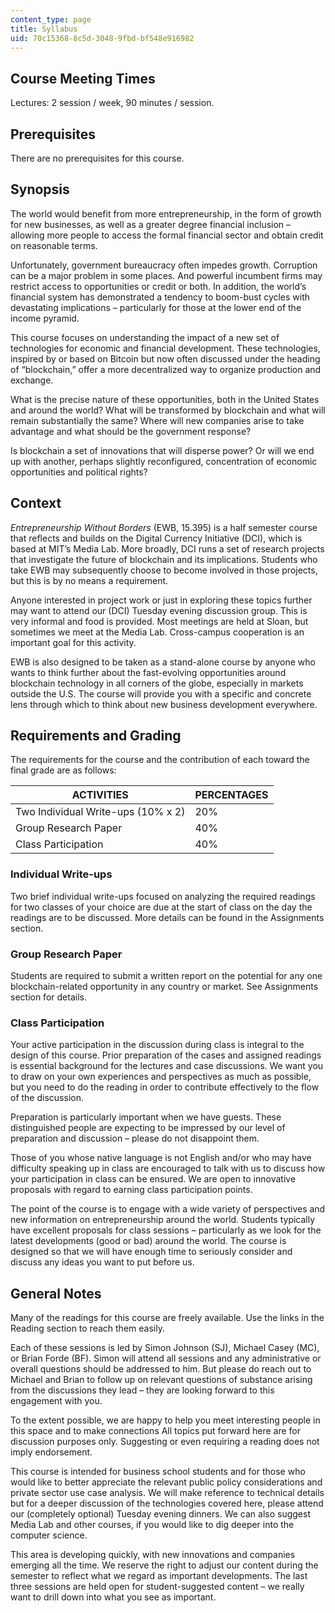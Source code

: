 ```yaml
---
content_type: page
title: Syllabus
uid: 70c15368-8c5d-3048-9fbd-bf548e916982
---
```


Course Meeting Times
--------------------

Lectures: 2 session / week, 90 minutes / session.

Prerequisites
-------------

There are no prerequisites for this course.

Synopsis
--------

The world would benefit from more entrepreneurship, in the form of growth for new businesses, as well as a greater degree financial inclusion – allowing more people to access the formal financial sector and obtain credit on reasonable terms.

Unfortunately, government bureaucracy often impedes growth. Corruption can be a major problem in some places. And powerful incumbent firms may restrict access to opportunities or credit or both. In addition, the world’s financial system has demonstrated a tendency to boom-bust cycles with devastating implications – particularly for those at the lower end of the income pyramid.

This course focuses on understanding the impact of a new set of technologies for economic and financial development. These technologies, inspired by or based on Bitcoin but now often discussed under the heading of “blockchain,” offer a more decentralized way to organize production and exchange.

What is the precise nature of these opportunities, both in the United States and around the world? What will be transformed by blockchain and what will remain substantially the same? Where will new companies arise to take advantage and what should be the government response?

Is blockchain a set of innovations that will disperse power? Or will we end up with another, perhaps slightly reconfigured, concentration of economic opportunities and political rights?

Context
-------

_Entrepreneurship Without Borders_ (EWB, 15.395) is a half semester course that reflects and builds on the Digital Currency Initiative (DCI), which is based at MIT’s Media Lab. More broadly, DCI runs a set of research projects that investigate the future of blockchain and its implications. Students who take EWB may subsequently choose to become involved in those projects, but this is by no means a requirement.

Anyone interested in project work or just in exploring these topics further may want to attend our (DCI) Tuesday evening discussion group. This is very informal and food is provided. Most meetings are held at Sloan, but sometimes we meet at the Media Lab. Cross-campus cooperation is an important goal for this activity.

EWB is also designed to be taken as a stand-alone course by anyone who wants to think further about the fast-evolving opportunities around blockchain technology in all corners of the globe, especially in markets outside the U.S. The course will provide you with a specific and concrete lens through which to think about new business development everywhere.

Requirements and Grading
------------------------

The requirements for the course and the contribution of each toward the final grade are as follows:

| ACTIVITIES | PERCENTAGES |
| --- | --- |
| Two Individual Write-ups (10% x 2) | 20% |
| Group Research Paper | 40% |
| Class Participation | 40% 

### Individual Write-ups

Two brief individual write-ups focused on analyzing the required readings for two classes of your choice are due at the start of class on the day the readings are to be discussed. More details can be found in the Assignments section.

### Group Research Paper

Students are required to submit a written report on the potential for any one blockchain-related opportunity in any country or market. See Assignments section for details.

### Class Participation

Your active participation in the discussion during class is integral to the design of this course. Prior preparation of the cases and assigned readings is essential background for the lectures and case discussions. We want you to draw on your own experiences and perspectives as much as possible, but you need to do the reading in order to contribute effectively to the flow of the discussion.

Preparation is particularly important when we have guests. These distinguished people are expecting to be impressed by our level of preparation and discussion – please do not disappoint them.

Those of you whose native language is not English and/or who may have difficulty speaking up in class are encouraged to talk with us to discuss how your participation in class can be ensured. We are open to innovative proposals with regard to earning class participation points.

The point of the course is to engage with a wide variety of perspectives and new information on entrepreneurship around the world. Students typically have excellent proposals for class sessions – particularly as we look for the latest developments (good or bad) around the world. The course is designed so that we will have enough time to seriously consider and discuss any ideas you want to put before us.

General Notes
-------------

Many of the readings for this course are freely available. Use the links in the Reading section to reach them easily.

Each of these sessions is led by Simon Johnson (SJ), Michael Casey (MC), or Brian Forde (BF). Simon will attend all sessions and any administrative or overall questions should be addressed to him. But please do reach out to Michael and Brian to follow up on relevant questions of substance arising from the discussions they lead – they are looking forward to this engagement with you.

To the extent possible, we are happy to help you meet interesting people in this space and to make connections All topics put forward here are for discussion purposes only. Suggesting or even requiring a reading does not imply endorsement.

This course is intended for business school students and for those who would like to better appreciate the relevant public policy considerations and private sector use case analysis. We will make reference to technical details but for a deeper discussion of the technologies covered here, please attend our (completely optional) Tuesday evening dinners. We can also suggest Media Lab and other courses, if you would like to dig deeper into the computer science.

This area is developing quickly, with new innovations and companies emerging all the time. We reserve the right to adjust our content during the semester to reflect what we regard as important developments. The last three sessions are held open for student-suggested content – we really want to drill down into what you see as important.